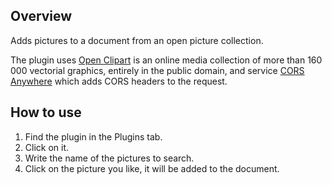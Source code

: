 ## Overview

Adds pictures to a document from an open picture collection. 

The plugin uses [Open Clipart](http://openclipart.org/) is an online media collection of more than 160 000 vectorial graphics, entirely in the public domain, and service [CORS Anywhere](https://github.com/Rob--W/cors-anywhere/) which adds CORS headers to the request.

## How to use

1. Find the plugin in the Plugins tab. 
2. Click on it.
3. Write the name of the pictures to search.
4. Click on the picture you like, it will be added to the document.